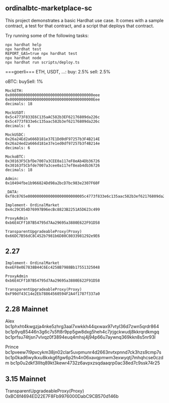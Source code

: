 ## ordinalbtc-marketplace-sc

This project demonstrates a basic Hardhat use case. It comes with a sample contract, a test for that contract, and a script that deploys that contract.

Try running some of the following tasks:

```shell
npx hardhat help
npx hardhat test
REPORT_GAS=true npx hardhat test
npx hardhat node
npx hardhat run scripts/deploy.ts
```

===goerli===
ETH, USDT, ...: 
buy: 2.5% sell: 2.5%

oBTC:
buySell: 1%

```
MockETH:
0x0000000000000000000000000000000000000eee
0x0000000000000000000000000000000000000Eee
decimals: 18

MockUSDT: 
0x5c4773F833E6C135aAC582b3EF62176809da226c
0x5c4773f833e6c135aac582b3ef62176809da226c
decimals: 6

MockUSDC: 
0x26a24Ed2a666D181e37E1Dd0dF97257b3F4B214E
0x26a24ed2a666d181e37e1ed0df97257b3f4B214e
decimals: 6

MockoBTC: 
0x30163F5CbfDe7007a3CEE0a117eF8eAb4Db36726
0x30163f5Cbfde7007a3cee0a117ef8eab4db36726
decimals: 18

Admin: 
0x10494fbe1b966824Dd98a2bcD7bc983e2307F60F

_DATA: 0xf8c8765e0000000000000000000000005c4773f833e6c135aac582b3ef62176809da226c00000000000000000000000026a24ed2a666d181e37e1dd0df97257b3f4b214e00000000000000000000000030163f5cbfde7007a3cee0a117ef8eab4db3672600000000000000000000000010494fbe1b966824dd98a2bcd7bc983e2307f60f
```

```
Implement- OrdinalMarket
0x4c29C054D76997B96ecBc8823B2251A5D623c499

ProxyAdmin
0xb6E4CFf107B54795d7Aa29695a3880E622F91D58

TransparentUpgradeableProxy(Proxy)
0x66DC7B56dC8C452b7981b6D80C8033981292e9E6
```

## 2.27
```
Implement- OrdinalMarket
0xeEF8e0E7838B44C6Ec4258B7988Bb17551325048

ProxyAdmin
0xb6E4CFf107B54795d7Aa29695a3880E622F91D58

TransparentUpgradeableProxy(Proxy)
0xF90df43C14e2Eb78864560594F2A4f1787f337a0
```

## 2.28 Mainnet
Alex
bc1phxht4kwgzja4nke5zhrg3aal7xwkkh44qxwax97vtyl36d7zwn5qrdr864
bc1p9yq85446n3g6c7s5ft8r9pp5gw8dxg5heh4c7jrjgckwudj8kkrqrdkmgq
bc1prfsu74tjsn7vlvqz0f3894euq4mhsj4j94p66u7aywnq369kkn8s5nr93l

Prince
bc1pveew7l9pvcykm38jn02clar5uvpmunr4d2663nvtxpnnd7ck3hzs9cmp7s
bc1p0kad6wylkxu8kxkg6fgw6p2fn4n06xavqpmwm3exwyqtj7mhqhcse0czdm
bc1p0u2dkf3llltq89kt3kewr4732z6avpxzsqdaaqrp0ac38ed7c9ssk74r25

## 3.15 Mainnet
TransparentUpgradeableProxy(Proxy)
0xBC6f4694ED22E7F8Fb9976000DabC9CB570d146b
